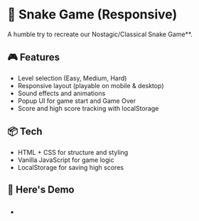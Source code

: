 # 🐍 Snake Game (Responsive)

A humble try to recreate our Nostagic/Classical Snake Game**.

## 🎮 Features

- Level selection (Easy, Medium, Hard)
- Responsive layout (playable on mobile & desktop)
- Sound effects and animations
- Popup UI for game start and Game Over
- Score and high score tracking with localStorage

## 📦 Tech

- HTML + CSS for structure and styling
- Vanilla JavaScript for game logic
- LocalStorage for saving high scores

## 🚀 Here's Demo 
- ##
